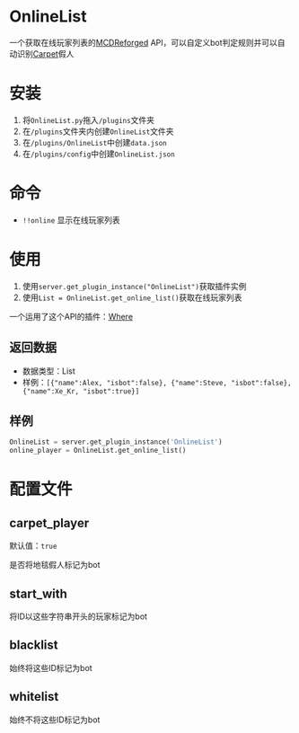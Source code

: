 # OnlineList
一个获取在线玩家列表的[MCDReforged](https://github.com/Fallen-Breath/MCDReforged) API，可以自定义bot判定规则并可以自动识别[Carpet](https://github.com/gnembon/fabric-carpet)假人

# 安装

1. 将`OnlineList.py`拖入`/plugins`文件夹
2. 在`/plugins`文件夹内创建`OnlineList`文件夹
3. 在`/plugins/OnlineList`中创建`data.json`
4. 在`/plugins/config`中创建`OnlineList.json`

# 命令

- `!!online` 显示在线玩家列表

# 使用

1. 使用`server.get_plugin_instance("OnlineList")`获取插件实例
2. 使用`List = OnlineList.get_online_list()`获取在线玩家列表

一个运用了这个API的插件：[Where](https://github.com/wyf0762/Where)

## 返回数据

- 数据类型：List
- 样例：`[{"name":Alex, "isbot":false}, {"name":Steve, "isbot":false}, {"name":Xe_Kr, "isbot":true}]`

## 样例

```python
OnlineList = server.get_plugin_instance('OnlineList')
online_player = OnlineList.get_online_list()
```

# 配置文件

## carpet_player

默认值：`true`

是否将地毯假人标记为bot

## start_with

将ID以这些字符串开头的玩家标记为bot

## blacklist

始终将这些ID标记为bot

## whitelist

始终不将这些ID标记为bot

